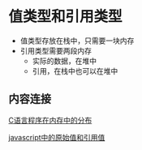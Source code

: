 # 值类型和引用类型

- 值类型存放在栈中，只需要一块内存
- 引用类型需要两段内存
  - 实际的数据，在堆中
  - 引用，在栈中也可以在堆中

## 内容连接

[C语言程序在内存中的分布](Linux_process_C程序的存储空间布局.md)

[javascript中的原始值和引用值](javascript_variable_copy_and_reference.md)
